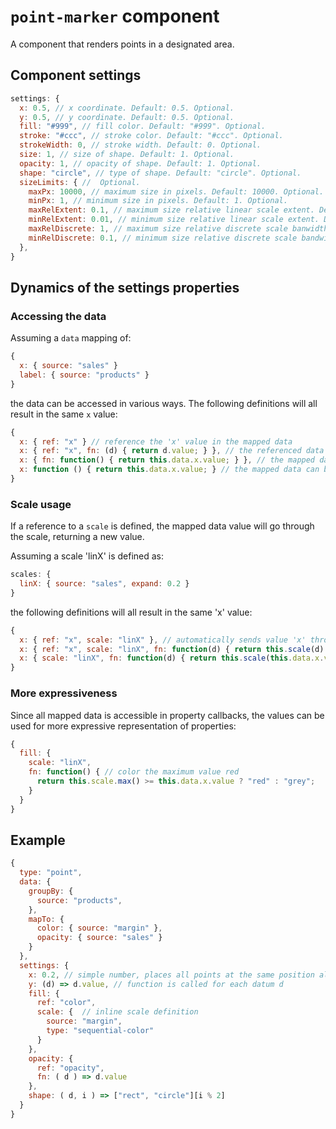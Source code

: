 # `point-marker` component

A component that renders points in a designated area.

## Component settings

```js
settings: {
  x: 0.5, // x coordinate. Default: 0.5. Optional.
  y: 0.5, // y coordinate. Default: 0.5. Optional.
  fill: "#999", // fill color. Default: "#999". Optional.
  stroke: "#ccc", // stroke color. Default: "#ccc". Optional.
  strokeWidth: 0, // stroke width. Default: 0. Optional.
  size: 1, // size of shape. Default: 1. Optional.
  opacity: 1, // opacity of shape. Default: 1. Optional.
  shape: "circle", // type of shape. Default: "circle". Optional.
  sizeLimits: { //  Optional.
    maxPx: 10000, // maximum size in pixels. Default: 10000. Optional.
    minPx: 1, // minimum size in pixels. Default: 1. Optional.
    maxRelExtent: 0.1, // maximum size relative linear scale extent. Default: 0.1. Optional.
    minRelExtent: 0.01, // minimum size relative linear scale extent. Default: 0.01. Optional.
    maxRelDiscrete: 1, // maximum size relative discrete scale banwidth. Default: 1. Optional.
    minRelDiscrete: 0.1, // minimum size relative discrete scale bandwidth. Default: 0.1. Optional.
  },
}
```

## Dynamics of the settings properties

### Accessing the data

Assuming a `data` mapping of:

```js
{
  x: { source: "sales" }
  label: { source: "products" }
}
```

the data can be accessed in various ways.
The following definitions will all result in the same `x` value:

```js
{
  x: { ref: "x" } // reference the 'x' value in the mapped data
  x: { ref: "x", fn: (d) { return d.value; } }, // the referenced data property 'x' in sent in as the first parameter in the callback
  x: { fn: function() { return this.data.x.value; } }, // the mapped data can be accessed through 'this.data'
  x: function () { return this.data.x.value; } // the mapped data can be accessed through 'this.data'
}
```

### Scale usage

If a reference to a `scale` is defined, the mapped data value will go through the scale, returning a new value.

Assuming a scale 'linX' is defined as:

```js
scales: {
  linX: { source: "sales", expand: 0.2 }
}
```

the following definitions will all result in the same 'x' value:

```js
{
  x: { ref: "x", scale: "linX" }, // automatically sends value 'x' through the scale and returns the scaled value
  x: { ref: "x", scale: "linX", fn: function(d) { return this.scale(d) } }, // the referenced 'scale' is accessible in the callback's 'this' context
  x: { scale: "linX", fn: function(d) { return this.scale(this.data.x.value) } }
}
```

### More expressiveness

Since all mapped data is accessible in property callbacks, the values can be used for more expressive representation of properties:

```js
{
  fill: {
    scale: "linX",
    fn: function() { // color the maximum value red
      return this.scale.max() >= this.data.x.value ? "red" : "grey";
    }
  }
}
```
## Example

```js
{
  type: "point",
  data: {
    groupBy: {
      source: "products",
    },
    mapTo: {
      color: { source: "margin" },
      opacity: { source: "sales" }
    }
  },
  settings: {
    x: 0.2, // simple number, places all points at the same position along the x-axis (which assumes to have a range of [0,1])
    y: (d) => d.value, // function is called for each datum d
    fill: {
      ref: "color",
      scale: {  // inline scale definition
        source: "margin",
        type: "sequential-color"
      }
    },
    opacity: {
      ref: "opacity",
      fn: ( d ) => d.value
    },
    shape: ( d, i ) => ["rect", "circle"][i % 2]
  }
}
```
